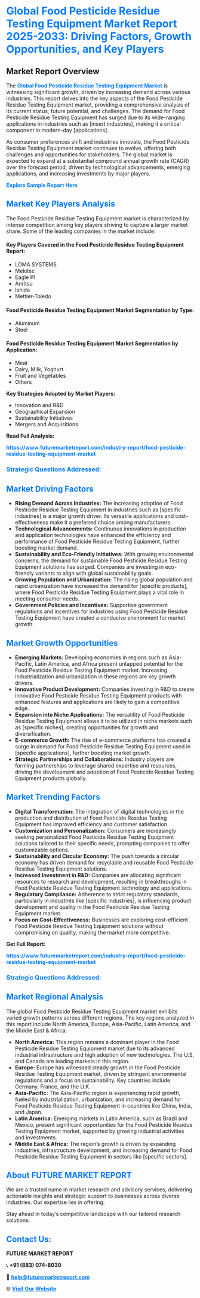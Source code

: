 <h1 style="color: #007BFF;">Global Food Pesticide Residue Testing Equipment Market Report 2025-2033: Driving Factors, Growth Opportunities, and Key Players</h1>

<section id="overview">
<h2>Market Report Overview</h2>
<p>The <a href="https://www.futuremarketreport.com/industry-report/food-pesticide-residue-testing-equipment-market" style="color: #007BFF; text-decoration: none;"><strong>Global Food Pesticide Residue Testing Equipment Market</strong></a> is witnessing significant growth, driven by increasing demand across various industries. This report delves into the key aspects of the Food Pesticide Residue Testing Equipment market, providing a comprehensive analysis of its current status, future potential, and challenges. The demand for Food Pesticide Residue Testing Equipment has surged due to its wide-ranging applications in industries such as [insert industries], making it a critical component in modern-day [applications].</p>
<p>As consumer preferences shift and industries innovate, the Food Pesticide Residue Testing Equipment market continues to evolve, offering both challenges and opportunities for stakeholders. The global market is expected to expand at a substantial compound annual growth rate (CAGR) over the forecast period, driven by technological advancements, emerging applications, and increasing investments by major players.</p>
</section>

<section id="overview">
<p><a href="https://www.futuremarketreport.com/request-sample/reportId=32352" style="color: #007BFF; text-decoration: none;"><strong>Explore Sample Report Here</strong></a></p>
</section>

<section id="key-players">
<h2 style="color: #007BFF;">Market Key Players Analysis</h2>
<p>The Food Pesticide Residue Testing Equipment market is characterized by intense competition among key players striving to capture a larger market share. Some of the leading companies in the market include:</p>
<h4>Key Players Covered in the Food Pesticide Residue Testing Equipment Report:</h4>
<ul><li>LOMA SYSTEMS</li><li>Mekitec</li><li>Eagle PI</li><li>Anritsu</li><li>Ishida</li><li>Mettler-Toledo</li></ul>
<h4>Food Pesticide Residue Testing Equipment Market Segmentation by Type:</h4>
<ul><li>Aluminum</li><li>Steel</li></ul>

<h4>Food Pesticide Residue Testing Equipment Market Segmentation by Application:</h4>
<ul><li>Meat</li><li>Dairy, Milk, Yoghurt</li><li>Fruit and Vegetables</li><li>Others</li></ul>
<p><strong>Key Strategies Adopted by Market Players:</strong></p>
<ul>
<li>Innovation and R&D</li>
<li>Geographical Expansion</li>
<li>Sustainability Initiatives</li>
<li>Mergers and Acquisitions</li>
</ul>
</section>

<section>
<p><strong>Read Full Analysis: </strong></p><a href="https://www.futuremarketreport.com/industry-report/food-pesticide-residue-testing-equipment-market" style="color: #007BFF; text-decoration: none;"><strong>https://www.futuremarketreport.com/industry-report/food-pesticide-residue-testing-equipment-market</strong></a>
<h3 style="color: #007BFF;">Strategic Questions Addressed:</h3>
</section>

<section id="driving-factors">
<h2 style="color: #007BFF;">Market Driving Factors</h2>
<ul>
<li><strong>Rising Demand Across Industries:</strong> The increasing adoption of Food Pesticide Residue Testing Equipment in industries such as [specific industries] is a major growth driver. Its versatile applications and cost-effectiveness make it a preferred choice among manufacturers.</li>
<li><strong>Technological Advancements:</strong> Continuous innovations in production and application technologies have enhanced the efficiency and performance of Food Pesticide Residue Testing Equipment, further boosting market demand.</li>
<li><strong>Sustainability and Eco-Friendly Initiatives:</strong> With growing environmental concerns, the demand for sustainable Food Pesticide Residue Testing Equipment solutions has surged. Companies are investing in eco-friendly variants to align with global sustainability goals.</li>
<li><strong>Growing Population and Urbanization:</strong> The rising global population and rapid urbanization have increased the demand for [specific products], where Food Pesticide Residue Testing Equipment plays a vital role in meeting consumer needs.</li>
<li><strong>Government Policies and Incentives:</strong> Supportive government regulations and incentives for industries using Food Pesticide Residue Testing Equipment have created a conducive environment for market growth.</li>
</ul>
</section>

<section id="growth-opportunities">
<h2 style="color: #007BFF;">Market Growth Opportunities</h2>
<ul>
<li><strong>Emerging Markets:</strong> Developing economies in regions such as Asia-Pacific, Latin America, and Africa present untapped potential for the Food Pesticide Residue Testing Equipment market. Increasing industrialization and urbanization in these regions are key growth drivers.</li>
<li><strong>Innovative Product Development:</strong> Companies investing in R&D to create innovative Food Pesticide Residue Testing Equipment products with enhanced features and applications are likely to gain a competitive edge.</li>
<li><strong>Expansion into Niche Applications:</strong> The versatility of Food Pesticide Residue Testing Equipment allows it to be utilized in niche markets such as [specific niches], creating opportunities for growth and diversification.</li>
<li><strong>E-commerce Growth:</strong> The rise of e-commerce platforms has created a surge in demand for Food Pesticide Residue Testing Equipment used in [specific applications], further boosting market growth.</li>
<li><strong>Strategic Partnerships and Collaborations:</strong> Industry players are forming partnerships to leverage shared expertise and resources, driving the development and adoption of Food Pesticide Residue Testing Equipment products globally.</li>
</ul>
</section>

<section id="trending-factors">
<h2 style="color: #007BFF;">Market Trending Factors</h2>
<ul>
<li><strong>Digital Transformation:</strong> The integration of digital technologies in the production and distribution of Food Pesticide Residue Testing Equipment has improved efficiency and customer satisfaction.</li>
<li><strong>Customization and Personalization:</strong> Consumers are increasingly seeking personalized Food Pesticide Residue Testing Equipment solutions tailored to their specific needs, prompting companies to offer customizable options.</li>
<li><strong>Sustainability and Circular Economy:</strong> The push towards a circular economy has driven demand for recyclable and reusable Food Pesticide Residue Testing Equipment solutions.</li>
<li><strong>Increased Investment in R&D:</strong> Companies are allocating significant resources to research and development, resulting in breakthroughs in Food Pesticide Residue Testing Equipment technology and applications.</li>
<li><strong>Regulatory Compliance:</strong> Adherence to strict regulatory standards, particularly in industries like [specific industries], is influencing product development and quality in the Food Pesticide Residue Testing Equipment market.</li>
<li><strong>Focus on Cost-Effectiveness:</strong> Businesses are exploring cost-efficient Food Pesticide Residue Testing Equipment solutions without compromising on quality, making the market more competitive.</li>
</ul>
</section>

<section>
<p><strong>Get Full Report: </strong></p><a href="https://www.futuremarketreport.com/industry-report/food-pesticide-residue-testing-equipment-market" style="color: #007BFF; text-decoration: none;"><strong>https://www.futuremarketreport.com/industry-report/food-pesticide-residue-testing-equipment-market</strong></a>
<h3 style="color: #007BFF;">Strategic Questions Addressed:</h3>
</section>


<section id="regional-analysis">
<h2 style="color: #007BFF;">Market Regional Analysis</h2>
<p>The global Food Pesticide Residue Testing Equipment market exhibits varied growth patterns across different regions. The key regions analyzed in this report include North America, Europe, Asia-Pacific, Latin America, and the Middle East & Africa:</p>
<ul>
<li><strong>North America:</strong> This region remains a dominant player in the Food Pesticide Residue Testing Equipment market due to its advanced industrial infrastructure and high adoption of new technologies. The U.S. and Canada are leading markets in this region.</li>
<li><strong>Europe:</strong> Europe has witnessed steady growth in the Food Pesticide Residue Testing Equipment market, driven by stringent environmental regulations and a focus on sustainability. Key countries include Germany, France, and the U.K.</li>
<li><strong>Asia-Pacific:</strong> The Asia-Pacific region is experiencing rapid growth, fueled by industrialization, urbanization, and increasing demand for Food Pesticide Residue Testing Equipment in countries like China, India, and Japan.</li>
<li><strong>Latin America:</strong> Emerging markets in Latin America, such as Brazil and Mexico, present significant opportunities for the Food Pesticide Residue Testing Equipment market, supported by growing industrial activities and investments.</li>
<li><strong>Middle East & Africa:</strong> The region’s growth is driven by expanding industries, infrastructure development, and increasing demand for Food Pesticide Residue Testing Equipment in sectors like [specific sectors].</li>
</ul>
</section>

<footer>
<h2 style="color: #007BFF;">About FUTURE MARKET REPORT</h2>
<p>We are a trusted name in market research and advisory services, delivering actionable insights and strategic support to businesses across diverse industries. Our expertise lies in offering:</p>

<p>Stay ahead in today’s competitive landscape with our tailored research solutions.</p>

<h2 style="color: #007BFF;">Contact Us:</h2>
<p><strong>FUTURE MARKET REPORT</strong></p>
<p>📞 <strong>+91 (883) 074-8030</strong></p>
<p>📧 <strong><a href="mailto:help@futuremarketreport.com" style="color: #007BFF;">help@futuremarketreport.com</a></strong></p>
<p>🌐 <strong><a href="https://www.futuremarketreport.com/" style="color: #007BFF;">Visit Our Website</a></strong></p>
</footer>